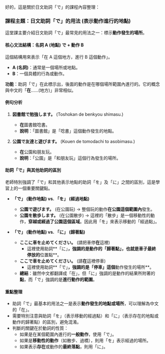 </br>


好的，這是關於日文助詞「で」的課程內容整理：

### **課程主題：日文助詞「で」的用法 (表示動作進行的地點)**

這堂課主要介紹日文助詞「で」最常見的用法之一：標示**動作發生的場所**。

#### **核心文法結構：名詞 A (地點) で + 動作 B**

這個結構用來表示「在 A 這個地方，進行 B 這個動作」。

*   **A (名詞)**：通常是一個場所或地點。
*   **B**：一個具體的行為或動作。

**功能**：助詞「で」在此標示出，後面的動作是在哪個場所範圍內進行的。它的概念與中文的「**在**……(地方)」非常相似。

#### **例句分析**

1.  **図書館で勉強します。** (Toshokan de benkyou shimasu.)
    *   **在**圖書館唸書。
    *   **說明**：「圖書館」是「唸書」這個動作發生的地點。

2.  **公園で友達と遊びます。** (Kouen de tomodachi to asobimasu.)
    *   **在**公園和朋友玩。
    *   **說明**：「公園」是「和朋友玩」這個行為發生的場所。

#### **助詞「で」與其他助詞的區別**

老師特別強調了「で」和其他表示地點的助詞「を」及「に」之間的區別，這是學習上的一個重要關鍵點。

*   **「で」 (動作地點) vs. 「を」 (經過地點)**
    *   **公園で遊びます。** (在公園玩) -> 整個玩的動作**在公園這個範圍內**發生。
    *   **公園を散歩します。** (在公園散步) -> 這裡的「散步」是一個移動性的動作，**穿越或經過了公園這個區域**。因此用「を」來表示移動的「經過點」。

*   **「で」 (動作地點) vs. 「に」 (歸著點)**
    *   **ここに車を止めてください。** (請把車停**在**這裡)
        *   這裡使用助詞**「に」**，強調的是動作的「歸著點」，也就是車子最終停放的**位置點**。
    *   **ここで車を止めてください。** (請**在**這裡停車)
        *   這裡使用助詞**「で」**，強調的是「停車」這個**動作發生的場所**。
    *   **總結**：雖然中文都翻譯成「在」，但「に」強調的是動作的結果所附著的**點**，而「で」強調的是**進行動作的範圍**。

#### **重點整理**

*   助詞「で」最基本的用法之一是表示**動作發生的地點或場所**，可以理解為中文的「在」。
*   需要特別注意與助詞「を」（表示移動的經過點）和「に」（表示存在的地點或動作的歸著點）的區別，避免混淆。
*   判斷的關鍵在於動詞的性質：
    *   如果是在某個範圍內進行的**一般動作**，使用「で」。
    *   如果是**移動性的動作**（如散步、過橋），則用「を」表示經過的場所。
    *   如果表示**存在**或動作的**最終落點**，則用「に」。



</br>
